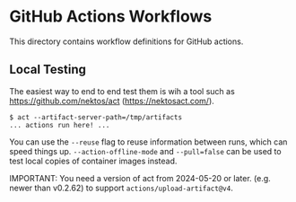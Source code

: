 # GitHub Actions Workflows

This directory contains workflow definitions for GitHub actions.

## Local Testing

The easiest way to end to end test them is wih a tool such as
https://github.com/nektos/act (https://nektosact.com/).

```
$ act --artifact-server-path=/tmp/artifacts
... actions run here! ...
```

You can use the `--reuse` flag to reuse information between runs,
which can speed things up.  `--action-offline-mode` and `--pull=false`
can be used to test local copies of container images instead.

IMPORTANT: You need a version of act from 2024-05-20 or later.
(e.g. newer than v0.2.62) to support `actions/upload-artifact@v4`.
